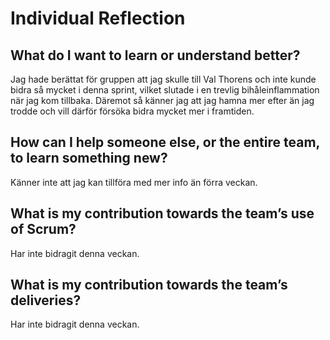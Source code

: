 # Individual Reflection

## What do I want to learn or understand better?
Jag hade berättat för gruppen att jag skulle till Val Thorens och inte kunde bidra så mycket i denna sprint, vilket slutade i en trevlig bihåleinflammation när jag kom tillbaka. Däremot så känner jag att jag hamna mer efter än jag trodde och vill därför försöka bidra mycket mer i framtiden.


## How can I help someone else, or the entire team, to learn something new?
Känner inte att jag kan tillföra med mer info än förra veckan.


## What is my contribution towards the team’s use of Scrum?
Har inte bidragit denna veckan.


## What is my contribution towards the team’s deliveries?
Har inte bidragit denna veckan.

